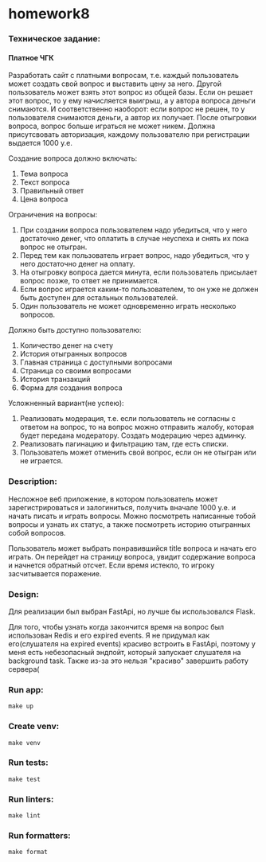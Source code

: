 # homework8

### Техническое задание:

#### Платное ЧГК
Разработать сайт с платными вопросам, т.е. каждый пользователь может создать свой вопрос и выставить цену за него.
Другой пользователь может взять этот вопрос из общей базы. Если он решает этот вопрос, то у ему начисляется выигрыш,
а у автора вопроса деньги снимаются. И соответственно наоборот: если вопрос не решен, то у пользователя снимаются деньги,
а автор их получает. После отыгровки вопроса, вопрос больше играться не может никем. Должна присутсвовать авторизация, каждому пользователю при регистрации выдается 1000 у.е.

Создание вопроса должно включать:
1. Тема вопроса
2. Текст вопроса
3. Правильный ответ
4. Цена вопроса

Ограничения на вопросы:
1. При создании вопроса пользователем надо убедиться, что у него достаточно денег, что оплатить в случае неуспеха и снять их пока вопрос не отыгран.
2. Перед тем как пользователь играет вопрос, надо убедиться, что у него достаточно денег на оплату.
3. На отыгровку вопроса дается минута, если пользователь присылает вопрос позже, то ответ не принимается.
4. Если вопрос играется каким-то пользователем, то он уже не должен быть доступен для остальных пользователей.
5. Один пользователь не может одновременно играть несколько вопросов.

Должно быть доступно пользователю:
1. Количество денег на счету
2. История отыгранных вопросов
3. Главная страница с доступными вопросами
4. Страница со своими вопросами
5. История транзакций
6. Форма для создания вопроса

Усложненный вариант(не успею):
1. Реализовать модерация, т.е. если пользователь не согласны с ответом на вопрос, то на вопрос можно отправить жалобу,
которая будет передана модератору. Создать модерацию через админку.
2. Реализовать пагинацию и фильтрацию там, где есть списки.
3. Пользователь может отменить свой вопрос, если он не отыгран или не играется.

### Description:
Несложное веб приложение, в котором пользователь может зарегистрироваться и залогиниться,
получить вначале 1000 у.е. и начать писать и играть вопросы. Можно посмотреть написанные тобой вопросы и узнать их статус,
а также посмотреть историю отыгранных собой вопросов.

Пользователь может выбрать понравившийся title вопроса и начать его играть. Он перейдет на страницу вопроса,
увидит содержание вопроса и начнется обратный отсчет. Если время истекло, то игроку засчитывается поражение.

### Design:
Для реализации был выбран FastApi, но лучше бы использовался Flask.

Для того, чтобы узнать когда закончится время на вопрос был использован Redis и его expired events. 
Я не придумал как его(слушателя на expired events) красиво встроить в FastApi, поэтому у меня есть небезопасный эндпойт,
который запускает слушателя на background task. Также из-за это нельзя "красиво" завершить работу сервера(


### Run app:
    make up

### Create venv:
    make venv

### Run tests:
    make test

### Run linters:
    make lint

### Run formatters:
    make format

